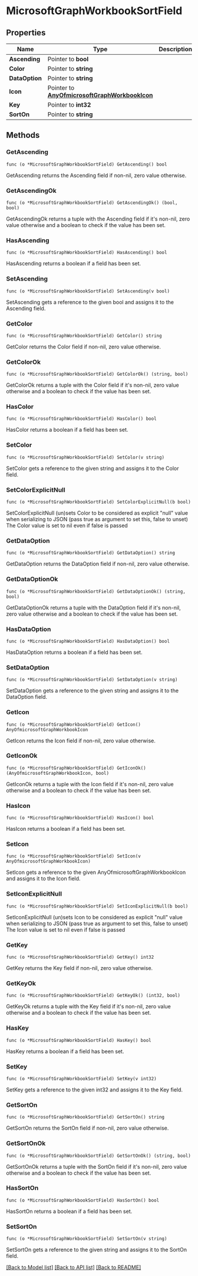 # MicrosoftGraphWorkbookSortField

## Properties

Name | Type | Description | Notes
------------ | ------------- | ------------- | -------------
**Ascending** | Pointer to **bool** |  | [optional] 
**Color** | Pointer to **string** |  | [optional] 
**DataOption** | Pointer to **string** |  | [optional] 
**Icon** | Pointer to [**AnyOfmicrosoftGraphWorkbookIcon**](anyOf&lt;microsoft.graph.workbookIcon&gt;.md) |  | [optional] 
**Key** | Pointer to **int32** |  | [optional] 
**SortOn** | Pointer to **string** |  | [optional] 

## Methods

### GetAscending

`func (o *MicrosoftGraphWorkbookSortField) GetAscending() bool`

GetAscending returns the Ascending field if non-nil, zero value otherwise.

### GetAscendingOk

`func (o *MicrosoftGraphWorkbookSortField) GetAscendingOk() (bool, bool)`

GetAscendingOk returns a tuple with the Ascending field if it's non-nil, zero value otherwise
and a boolean to check if the value has been set.

### HasAscending

`func (o *MicrosoftGraphWorkbookSortField) HasAscending() bool`

HasAscending returns a boolean if a field has been set.

### SetAscending

`func (o *MicrosoftGraphWorkbookSortField) SetAscending(v bool)`

SetAscending gets a reference to the given bool and assigns it to the Ascending field.

### GetColor

`func (o *MicrosoftGraphWorkbookSortField) GetColor() string`

GetColor returns the Color field if non-nil, zero value otherwise.

### GetColorOk

`func (o *MicrosoftGraphWorkbookSortField) GetColorOk() (string, bool)`

GetColorOk returns a tuple with the Color field if it's non-nil, zero value otherwise
and a boolean to check if the value has been set.

### HasColor

`func (o *MicrosoftGraphWorkbookSortField) HasColor() bool`

HasColor returns a boolean if a field has been set.

### SetColor

`func (o *MicrosoftGraphWorkbookSortField) SetColor(v string)`

SetColor gets a reference to the given string and assigns it to the Color field.

### SetColorExplicitNull

`func (o *MicrosoftGraphWorkbookSortField) SetColorExplicitNull(b bool)`

SetColorExplicitNull (un)sets Color to be considered as explicit "null" value
when serializing to JSON (pass true as argument to set this, false to unset)
The Color value is set to nil even if false is passed
### GetDataOption

`func (o *MicrosoftGraphWorkbookSortField) GetDataOption() string`

GetDataOption returns the DataOption field if non-nil, zero value otherwise.

### GetDataOptionOk

`func (o *MicrosoftGraphWorkbookSortField) GetDataOptionOk() (string, bool)`

GetDataOptionOk returns a tuple with the DataOption field if it's non-nil, zero value otherwise
and a boolean to check if the value has been set.

### HasDataOption

`func (o *MicrosoftGraphWorkbookSortField) HasDataOption() bool`

HasDataOption returns a boolean if a field has been set.

### SetDataOption

`func (o *MicrosoftGraphWorkbookSortField) SetDataOption(v string)`

SetDataOption gets a reference to the given string and assigns it to the DataOption field.

### GetIcon

`func (o *MicrosoftGraphWorkbookSortField) GetIcon() AnyOfmicrosoftGraphWorkbookIcon`

GetIcon returns the Icon field if non-nil, zero value otherwise.

### GetIconOk

`func (o *MicrosoftGraphWorkbookSortField) GetIconOk() (AnyOfmicrosoftGraphWorkbookIcon, bool)`

GetIconOk returns a tuple with the Icon field if it's non-nil, zero value otherwise
and a boolean to check if the value has been set.

### HasIcon

`func (o *MicrosoftGraphWorkbookSortField) HasIcon() bool`

HasIcon returns a boolean if a field has been set.

### SetIcon

`func (o *MicrosoftGraphWorkbookSortField) SetIcon(v AnyOfmicrosoftGraphWorkbookIcon)`

SetIcon gets a reference to the given AnyOfmicrosoftGraphWorkbookIcon and assigns it to the Icon field.

### SetIconExplicitNull

`func (o *MicrosoftGraphWorkbookSortField) SetIconExplicitNull(b bool)`

SetIconExplicitNull (un)sets Icon to be considered as explicit "null" value
when serializing to JSON (pass true as argument to set this, false to unset)
The Icon value is set to nil even if false is passed
### GetKey

`func (o *MicrosoftGraphWorkbookSortField) GetKey() int32`

GetKey returns the Key field if non-nil, zero value otherwise.

### GetKeyOk

`func (o *MicrosoftGraphWorkbookSortField) GetKeyOk() (int32, bool)`

GetKeyOk returns a tuple with the Key field if it's non-nil, zero value otherwise
and a boolean to check if the value has been set.

### HasKey

`func (o *MicrosoftGraphWorkbookSortField) HasKey() bool`

HasKey returns a boolean if a field has been set.

### SetKey

`func (o *MicrosoftGraphWorkbookSortField) SetKey(v int32)`

SetKey gets a reference to the given int32 and assigns it to the Key field.

### GetSortOn

`func (o *MicrosoftGraphWorkbookSortField) GetSortOn() string`

GetSortOn returns the SortOn field if non-nil, zero value otherwise.

### GetSortOnOk

`func (o *MicrosoftGraphWorkbookSortField) GetSortOnOk() (string, bool)`

GetSortOnOk returns a tuple with the SortOn field if it's non-nil, zero value otherwise
and a boolean to check if the value has been set.

### HasSortOn

`func (o *MicrosoftGraphWorkbookSortField) HasSortOn() bool`

HasSortOn returns a boolean if a field has been set.

### SetSortOn

`func (o *MicrosoftGraphWorkbookSortField) SetSortOn(v string)`

SetSortOn gets a reference to the given string and assigns it to the SortOn field.


[[Back to Model list]](../README.md#documentation-for-models) [[Back to API list]](../README.md#documentation-for-api-endpoints) [[Back to README]](../README.md)


